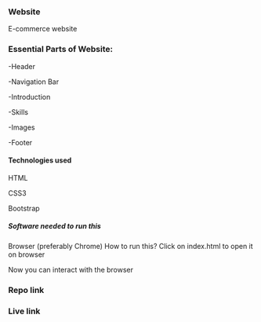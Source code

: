 ### Website
E-commerce website


### Essential Parts of Website:
-Header

-Navigation Bar

-Introduction

-Skills

-Images

-Footer

#### Technologies used
HTML

CSS3

Bootstrap

##### Software needed to run this
Browser (preferably Chrome)
How to run this?
Click on index.html to open it on browser

Now you can interact with the browser

### Repo link


### Live link
